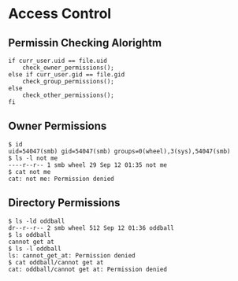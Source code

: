 # Access Control

## Permissin Checking Alorightm
```
if curr_user.uid == file.uid
    check_owner_permissions();
else if curr_user.gid == file.gid
    check_group_permissions();
else
    check_other_permissions();
fi
```

## Owner Permissions
```
$ id
uid=54047(smb) gid=54047(smb) groups=0(wheel),3(sys),54047(smb)
$ ls -l not me
----r--r-- 1 smb wheel 29 Sep 12 01:35 not me
$ cat not me
cat: not me: Permission denied
```

## Directory Permissions
```
$ ls -ld oddball
dr--r--r-- 2 smb wheel 512 Sep 12 01:36 oddball
$ ls oddball
cannot get at
$ ls -l oddball
ls: cannot_get_at: Permission denied
$ cat oddball/cannot get at
cat: oddball/cannot get at: Permission denied
```
